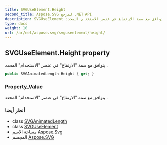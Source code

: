```yaml
---
title: SVGUseElement.Height
second_title: Aspose.SVG لمرجع .NET API
description: SVGUseElement ملكية. يتوافق مع سمة الارتفاع في عنصر الاستخدام المحدد .
type: docs
weight: 10
url: /ar/net/aspose.svg/svguseelement/height/
---
```

## SVGUseElement.Height property

يتوافق مع سمة "الارتفاع" في عنصر "الاستخدام" المحدد .

```csharp
public SVGAnimatedLength Height { get; }
```

### Property_Value

يتوافق مع سمة "الارتفاع" في عنصر "الاستخدام" المحدد .

### أنظر أيضا

* class [SVGAnimatedLength](../../../aspose.svg.datatypes/svganimatedlength/)
* class [SVGUseElement](../)
* مساحة الاسم [Aspose.Svg](../../svguseelement/)
* المجسم [Aspose.SVG](../../../)


